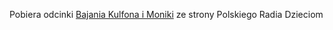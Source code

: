 Pobiera odcinki [Bajania Kulfona i Moniki](https://www.polskieradio.pl/18/4469) ze strony Polskiego Radia Dzieciom